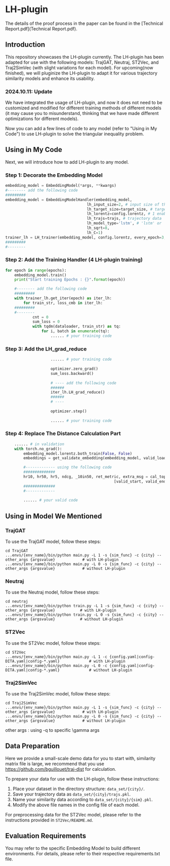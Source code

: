 

# LH-plugin

The details of the proof process in the paper can be found in the [Technical Report.pdf](Technical Report.pdf).

## Introduction
This repository showcases the LH-plugin currently. The LH-plugin has been adapted for use with the following models: TrajGAT, Neutraj, ST2Vec, and Traj2SimVec (with slight variations for each model). 
For upcoming(now finished), we will pluginize the LH-plugin to adapt it for various trajectory similarity models and enhance its usability.

### 2024.10.11: Update
We have integrated the usage of LH-plugin, and now it does not need to be customized and modified for different training methods of different models (it may cause you to misunderstand, thinking that we have made different optimizations for different models).

Now you can add a few lines of code to any model (refer to "Using in My Code") to use LH-plugin to solve the triangular inequality problem.


## Using in My Code
Next, we will introduce how to add LH-plugin to any model.

### Step 1: Decorate the Embedding Model
```python
embedding_model = EmbeddingModel(*args, **kwargs)
#-------- add the following code
#########
embedding_model = EmbeddingModelHandler(embedding_model,
                                    lh_input_size=2, # input size of the trajectory data
                                    lh_target_size=target_size, # target size of the embedding_model
                                    lh_lorentz=config.lorentz, # 1 enable, 0 disable
                                    lh_trajs=trajs, # trajectory data
                                    lh_model_type='lstm', # 'lstm' or 'transformer' 
                                    lh_sqrt=8,
                                    lh_C=1)
trainer_lh = LH_trainer(embedding_model, config.lorentz, every_epoch=3, grad_reduce=0.1, loss_cmb=5)
#########
#--------
```

### Step 2: Add the Training Handler (4 LH-plugin training)
```python
for epoch in range(epochs):
    embedding_model.train()
    print("Start training Epochs : {}".format(epoch))

    #-------- add the following code
    #########
    with trainer_lh.get_iter(epoch) as iter_lh:
        for train_str, loss_cmb in iter_lh:
    #########
    #--------
            cnt = 0
            sum_loss = 0
            with tqdm(dataloader, train_str) as tq:
                for i, batch in enumerate(tq):
                    ...... # your training code
```

### Step 3: Add the LH_grad_reduce
```python
                    ...... # your training code
                        
                    optimizer.zero_grad()
                    sum_loss.backward()
                        
                    # ---- add the following code
                    ###### 
                    iter_lh.LH_grad_reduce()
                    ######
                    # ----
                        
                    optimizer.step()
                        
                    ...... # your training code
```

### Step 4: Replace The Distance Calculation Part
```python
    ...... # in validation
    with torch.no_grad():
        embedding_model.lorentz.both_train(False, False)
        embeddings = get_validate_embedding(embedding_model, valid_loader)

        #------------- using the following code
        ##############
        hr10, hr50, hr5, ndcg, _10in50, ret_metric, extra_msg = cal_top10_acc(groundtruth_distance, embeddings,
                                                [valid_start, valid_end], embedding_model.lorentz, config.lorentz)
        ##############
        #-------------
                        
        ...... # your valid code
```


## Using in Model We Mentioned

### TrajGAT
To use the TrajGAT model, follow these steps:
```
cd TrajGAT
...envs/{env_name}/bin/python main.py -L 1 -s {sim_func} -c {city} --other_args {argsvalue}            # with LH-plugin
...envs/{env_name}/bin/python main.py -L 0 -s {sim_func} -c {city} --other_args {argsvalue}            # without LH-plugin
```

### Neutraj
To use the Neutraj model, follow these steps:
```
cd neutraj
...envs/{env_name}/bin/python train.py -L 1 -s {sim_func} -c {city} --other_args {argsvalue}           # with LH-plugin
...envs/{env_name}/bin/python train.py -L 0 -s {sim_func} -c {city} --other_args {argsvalue}           # without LH-plugin
```


### ST2Vec
To use the ST2Vec model, follow these steps:
```
cd ST2Vec
...envs/{env_name}/bin/python main.py -L 1 -c {config.yaml|config-DITA.yaml|config-*.yaml}             # with LH-plugin
...envs/{env_name}/bin/python main.py -L 0 -c {config.yaml|config-DITA.yaml|config-*.yaml}             # without LH-plugin
```

### Traj2SimVec
To use the Traj2SimVec model, follow these steps:
```
cd Traj2SimVec
...envs/{env_name}/bin/python main.py -L 1 -s {sim_func} -c {city} --other_args {argsvalue}            # with LH-plugin
...envs/{env_name}/bin/python main.py -L 0 -s {sim_func} -c {city} --other_args {argsvalue}            # without LH-plugin
```

other args : using -q to specific \gamma args 

## Data Preparation

Here we provide a small-scale demo data for you to start with, similarity matrix file is large, we recommend that you use https://github.com/bguillouet/traj-dist for calculation.

To prepare your data for use with the LH-plugin, follow these instructions:

1. Place your dataset in the directory structure: `data_set/{city}/`.
2. Save your trajectory data as `data_set/{city}/trajs.pkl`.
3. Name your similarity data according to `data_set/{city}/{sim}.pkl`.
4. Modify the above file names in the config file of each model.

For preprocessing data for the ST2Vec model, please refer to the instructions provided in `ST2Vec/README.md`.


## Evaluation Requirements

You may refer to the specific Embedding Model to build different environments. For details, please refer to their respective requirements.txt file.
